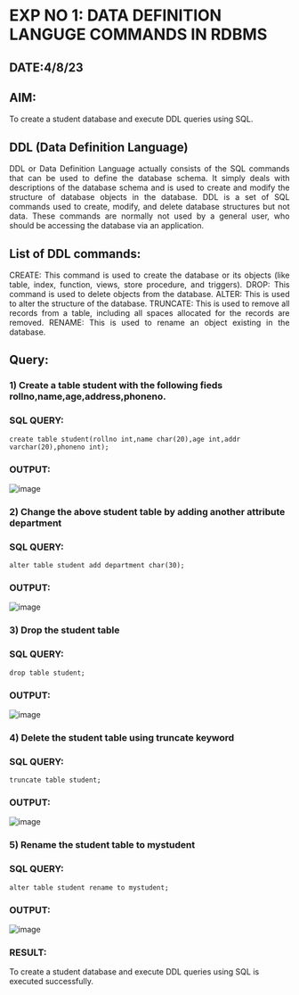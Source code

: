 # EXP NO 1: DATA DEFINITION LANGUGE COMMANDS IN RDBMS
## DATE:4/8/23
## AIM:
To create a student database and execute DDL queries using SQL.


## DDL (Data Definition Language)
<div align="justify">
DDL or Data Definition Language actually consists of the SQL commands that can be used to define the database schema. It simply deals with descriptions of the database schema and is used to create and modify the structure of database objects in the database. DDL is a set of SQL commands used to create, modify, and delete database structures but not data. These commands are normally not used by a general user, who should be accessing the database via an application.
</div>
 
## List of DDL commands:
<div align="justify">
CREATE: This command is used to create the database or its objects (like table, index, function, views, store procedure, and triggers).
DROP: This command is used to delete objects from the database.
ALTER: This is used to alter the structure of the database.
TRUNCATE: This is used to remove all records from a table, including all spaces allocated for the records are removed.
RENAME: This is used to rename an object existing in the database.
</div>

## Query:
### 1) Create a table student with the following fieds rollno,name,age,address,phoneno.

### SQL QUERY: 
```
create table student(rollno int,name char(20),age int,addr varchar(20),phoneno int);
```
### OUTPUT:
![image](https://github.com/RANJEETH17/G2_DBMS/assets/120718823/941c2146-63d8-424c-b812-1bda3f4d4907)


### 2) Change the above student table by adding another attribute department

### SQL QUERY: 
```
alter table student add department char(30);

```
### OUTPUT:
![image](https://github.com/RANJEETH17/G2_DBMS/assets/120718823/4ca7581c-15ac-43e3-8643-363c7d3c8964)


### 3) Drop the student table
 
### SQL QUERY: 
```
drop table student;

```
### OUTPUT:
![image](https://github.com/RANJEETH17/G2_DBMS/assets/120718823/473dd9c4-268c-4350-b79f-fe336f55682f)



### 4) Delete the student table using truncate keyword
### SQL QUERY: 
```
truncate table student;

```
### OUTPUT:
![image](https://github.com/RANJEETH17/G2_DBMS/assets/120718823/314619b3-0cfe-4c36-b4ab-6a723b8e8549)


### 5) Rename the student table to mystudent
### SQL QUERY: 
```
alter table student rename to mystudent;

```
### OUTPUT:
![image](https://github.com/RANJEETH17/G2_DBMS/assets/120718823/f757ad99-29cf-41ee-ad23-b580b214985c)


### RESULT:
To create a student database and execute DDL queries using SQL is executed successfully.
